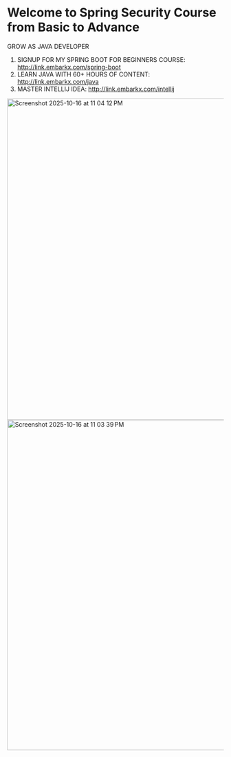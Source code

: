 ﻿# Welcome to Spring Security Course from Basic to Advance


GROW AS JAVA DEVELOPER
1. SIGNUP FOR MY SPRING BOOT FOR BEGINNERS COURSE: http://link.embarkx.com/spring-boot
2. LEARN JAVA WITH 60+ HOURS OF CONTENT: http://link.embarkx.com/java
3. MASTER INTELLIJ IDEA: http://link.embarkx.com/intellij

<img width="1348" height="747" alt="Screenshot 2025-10-16 at 11 04 12 PM" src="https://github.com/user-attachments/assets/2de6d430-9172-4dbd-892c-7db32a98094e" />

<img width="1510" height="768" alt="Screenshot 2025-10-16 at 11 03 39 PM" src="https://github.com/user-attachments/assets/52d681a3-ae2f-4781-8a94-fa9628f62fe6" />

